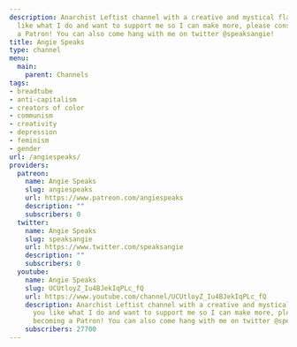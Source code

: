 ```yaml
---
description: Anarchist Leftist channel with a creative and mystical flair! If you
  like what I do and want to support me so I can make more, please consider becoming
  a Patron! You can also come hang with me on twitter @speaksangie!
title: Angie Speaks
type: channel
menu:
  main:
    parent: Channels
tags:
- breadtube
- anti-capitalism
- creators of color
- communism
- creativity
- depression
- feminism
- gender
url: /angiespeaks/
providers:
  patreon:
    name: Angie Speaks
    slug: angiespeaks
    url: https://www.patreon.com/angiespeaks
    description: ""
    subscribers: 0
  twitter:
    name: Angie Speaks
    slug: speaksangie
    url: https://www.twitter.com/speaksangie
    description: ""
    subscribers: 0
  youtube:
    name: Angie Speaks
    slug: UCUtloyZ_Iu4BJekIqPLc_fQ
    url: https://www.youtube.com/channel/UCUtloyZ_Iu4BJekIqPLc_fQ
    description: Anarchist Leftist channel with a creative and mystical flair! If
      you like what I do and want to support me so I can make more, please consider
      becoming a Patron! You can also come hang with me on twitter @speaksangie!
    subscribers: 27700
---
```

